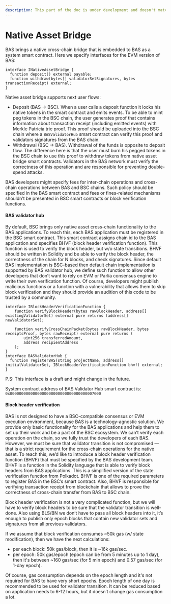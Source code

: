 ```yaml
---
description: This part of the doc is under development and doesn't match with the sources.
---
```


# Native Asset Bridge

BAS brings a native cross-chain bridge that is embedded to BAS as a system smart contract. Here we specify interfaces for the EVM version of BAS:

```solidity
interface INativeAssetBridge {
  function deposit() external payable;
  function withdraw(bytes[] validatorSetSignatures, bytes transactionReceipt) external;
}
```

Native asset bridge supports next user flows:

* Deposit (BAS -> BSC). When a user calls a deposit function it locks his native tokens in the smart contract and emits events. To be able to mint peg tokens in the BSC chain, the user generates proof that contains information about transaction receipt (including emitted events) with Merkle Patricia trie proof. This proof should be uploaded into the BSC chain where a `BASValidatorHub` smart contract can verify this proof and validators signatures from the BAS chain.
* Withdrawal (BSC -> BAS). Withdrawal of the funds is opposite to deposit flow. The difference here is that the user must burn his pegged tokens in the BSC chain to use this proof to withdraw tokens from native asset bridge smart contracts. Validators in the BAS network must verify the correctness of this operation and are responsible for preventing double-spend attacks.

BAS developers might specify fees for inter-chain operations and cross-chain operations between BAS and BSC chains. Such policy should be specified in the BAS smart contract and fees or fines-related mechanisms shouldn’t be presented in BSC smart contracts or block verification functions.

#### BAS validator hub

By default, BSC brings only native asset cross-chain functionality to the BAS applications. To reach this, each BAS application must be registered in the BSC smart contract. This smart contract assigns chain id to the BAS application and specifies BHVF (block header verification function). This function is used to verify the block header, but w/o state transitions. BHVF should be written in Solidity and be able to verify the block header, the correctness of the chain for N blocks, and check signatures. Since default BAS implementation is BSC-based then default chain implementation is supported by BAS validator hub, we define such function to allow other developers that don’t want to rely on EVM or Parlia consensus engine to write their own verification function. Of course, developers might publish malicious functions or a function with a vulnerability that allows them to skip block verification and they should provide an audition of this code to be trusted by a community.

```solidity
interface IBlockHeaderVerificationFunction {
    function verifyBlockHeader(bytes rawBlockHeader, address[] existingValidatorSet) external pure returns (address[] newValidatorSet);
    
    function verifyCrossChainPacket(bytes rawBlockHeader, bytes receiptsProof, bytes rawReceipt) external pure returns (
        uint256 transferredAmount,
        address recipientAddress
    );
}
interface BASValidatorHub {
  function registerBAS(string projectName, address[] initialValidatorSet, IBlockHeaderVerificationFunction bhvf) external;
}
```

P.S: This interface is a draft and might change in the future.

System contract address of BAS Validator Hub smart contract is: `0x0000000000000000000000000000000000007000`

#### Block header verification

BAS is not designed to have a BSC-compatible consensus or EVM execution environment, because BAS is a technology-agnostic solution. We provide only basic functionality for the BAS applications and help them to set up their work and be a part of the BSC ecosystem. We can’t verify each operation on the chain, so we fully trust the developers of each BAS. However, we must be sure that validator transition is not compromised — that is a strict requirement for the cross-chain operations for the native asset. To reach this, we’d like to introduce a block header verification function (BHVF) that must be specified by the BAS development team. BHVF is a function in the Solidity language that is able to verify block headers from BAS applications. This is a simplified version of the state verification function from Polkadot. BHVF is one of the required parameters to register BAS in the BSC’s smart contract. Also, BHVF is responsible for verifying transaction receipt from blockchain that allows to prove the correctness of cross-chain transfer from BAS to BSC chain.

Block header verification is not a very complicated function, but we will have to verify block headers to be sure that the validator transition is well-done. Also using BLS/BN we don’t have to pass all block headers into it, it’s enough to publish only epoch blocks that contain new validator sets and signatures from all previous validators.

If we assume that block verification consumes \~50k gas (w/ state modification), then we have the next calculations:

* per each block: 50k gas/block, then it is \~16k gas/sec.
* per epoch: 50k gas/epoch (epoch can be from 5 minutes up to 1 day), then it's between \~160 gas/sec (for 5 min epoch) and 0.57 gas/sec (for 1-day epoch).

Of course, gas consumption depends on the epoch length and it's not required for BAS to have very short epochs. Epoch length of one day is recommended to be used for validator transition. It can be reduced based on application needs to 6-12 hours, but it doesn’t change gas consumption a lot.
